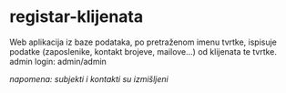 # registar-klijenata
Web aplikacija iz baze podataka, po pretraženom imenu tvrtke, ispisuje podatke (zaposlenike, kontakt brojeve, mailove...) od klijenata te tvrtke.
admin login: admin/admin

*napomena: subjekti i kontakti su izmišljeni*
